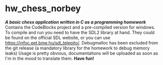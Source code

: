 # hw_chess_norbey
***A basic chess application written in C as a programming homework***
Contains the CodeBlocks project and a pre-compiled version for windows.
To compile and run you need to have the SDL2 library at hand. They could be found on the official SDL website, or you can use https://infoc.eet.bme.hu/sdl_telepito/.
Debugmalloc has been excluded from the git release (a mandatory library for the homework to debug memory leaks)
Usage is pretty obvious, documentations will be uploaded as soon as I'm in the mood to translate them.
**Have fun!**
